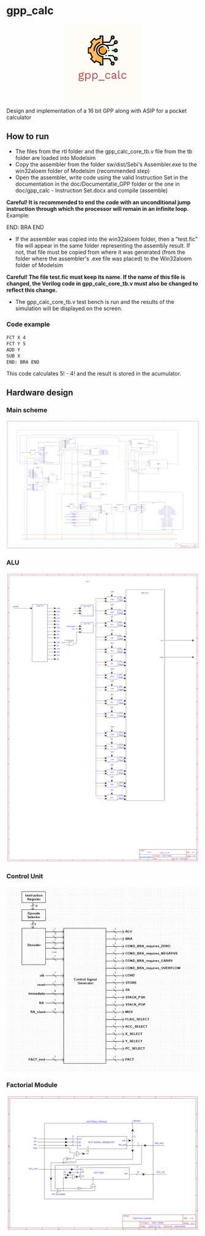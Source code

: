 # gpp_calc

<p align="center">
  <img src="doc/gpp_calc.png" width = "200" height = "200">
</p>

Design and implementation of a 16 bit GPP along with ASIP for a pocket calculator

## How to run

- The files from the rtl folder and the gpp_calc_core_tb.v file from the tb folder are loaded into Modelsim
- Copy the assembler from the folder sw/dist/Sebi's Assembler.exe to the win32aloem folder of Modelsim (recommended step)
- Open the assembler, write code using the valid Instruction Set in the documentation in the doc/Documentatie_GPP folder or the one in doc/gpp_calc - Instruction Set.docx and compile (assemble)

**Careful! It is recommended to end the code with an unconditional jump instruction through which the processor will remain in an infinite loop.** Example:

END: BRA END

- If the assembler was copied into the win32aloem folder, then a "test.fic" file will appear in the same folder representing the assembly result. If not, that file must be copied from where it was generated (from the folder where the assembler's .exe file was placed) to the Win32aloem folder of Modelsim

**Careful! The file test.fic must keep its name. If the name of this file is changed, the Verilog code in gpp_calc_core_tb.v must also be changed to reflect this change.**

- The gpp_calc_core_tb.v test bench is run and the results of the simulation will be displayed on the screen.

### Code example
```
FCT X 4
FCT Y 5
ADD Y
SUB X
END: BRA END
```
This code calculates 5! - 4! and the result is stored in the acumulator.

## Hardware design

### Main scheme

<p align="center">
  <img src="doc/DesignHardware.png">
</p>

### ALU

<p align="center">
  <img src="doc/ALU.png">
</p>

### Control Unit

<p align="center">
  <img src="doc/ControlUnit.png">
</p>

### Factorial Module

<p align="center">
  <img src="doc/FactorialModule.png">
</p>
